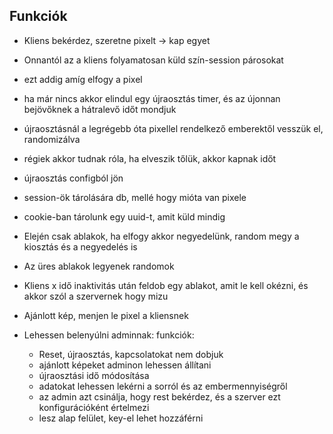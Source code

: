 ## Funkciók
- Kliens bekérdez, szeretne pixelt -> kap egyet
- Onnantól az a kliens folyamatosan küld szín-session párosokat
- ezt addig amíg elfogy a pixel
- ha már nincs akkor elindul egy újraosztás timer, és az újonnan bejövőknek a hátralevő időt mondjuk
- újraosztásnál a legrégebb óta pixellel rendelkező emberektől vesszük el, randomizálva
- régiek akkor tudnak róla, ha elveszik tőlük, akkor kapnak időt

- újraosztás configból jön
- session-ök tárolására db, mellé hogy mióta van pixele
- cookie-ban tárolunk egy uuid-t, amit küld mindig

- Elején csak ablakok, ha elfogy akkor negyedelünk, random megy a kiosztás és a negyedelés is
- Az üres ablakok legyenek randomok

- Kliens x idő inaktivitás után feldob egy ablakot, amit le kell okézni, és akkor szól a szervernek hogy mizu
- Ajánlott kép, menjen le pixel a kliensnek

- Lehessen belenyúlni adminnak: funkciók:
	- Reset, újraosztás, kapcsolatokat nem dobjuk
	- ajánlott képeket adminon lehessen állítani
	- újraosztási idő módosítása
	- adatokat lehessen lekérni a sorról és az embermennyiségről
	- az admin azt csinálja, hogy rest bekérdez, és a szerver ezt konfigurációként értelmezi
	- lesz alap felület, key-el lehet hozzáférni
